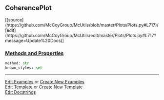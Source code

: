 ## <a id="McUtils.Plots.Plots.CoherencePlot">CoherencePlot</a> 
<div class="docs-source-link" markdown="1">
[[source](https://github.com/McCoyGroup/McUtils/blob/master/Plots/Plots.py#L717)/[edit](https://github.com/McCoyGroup/McUtils/edit/master/Plots/Plots.py#L717?message=Update%20Docs)]
</div>



<div class="collapsible-section">
 <div class="collapsible-section collapsible-section-header" markdown="1">
 
### <a class="collapse-link" data-toggle="collapse" href="#methods">Methods and Properties</a> <a class="float-right" data-toggle="collapse" href="#methods"><i class="fa fa-chevron-down"></i></a>

 </div>
 <div class="collapsible-section collapsible-section-body collapse" id="methods" markdown="1">

```python
method: str
known_styles: set
```


 </div>
</div>




___

[Edit Examples](https://github.com/McCoyGroup/McUtils/edit/gh-pages/ci/examples/McUtils/Plots/Plots/CoherencePlot.md) or 
[Create New Examples](https://github.com/McCoyGroup/McUtils/new/gh-pages/?filename=ci/examples/McUtils/Plots/Plots/CoherencePlot.md) <br/>
[Edit Template](https://github.com/McCoyGroup/McUtils/edit/gh-pages/ci/docs/McUtils/Plots/Plots/CoherencePlot.md) or 
[Create New Template](https://github.com/McCoyGroup/McUtils/new/gh-pages/?filename=ci/docs/templates/McUtils/Plots/Plots/CoherencePlot.md) <br/>
[Edit Docstrings](https://github.com/McCoyGroup/McUtils/edit/master/Plots/Plots.py#L717?message=Update%20Docs)